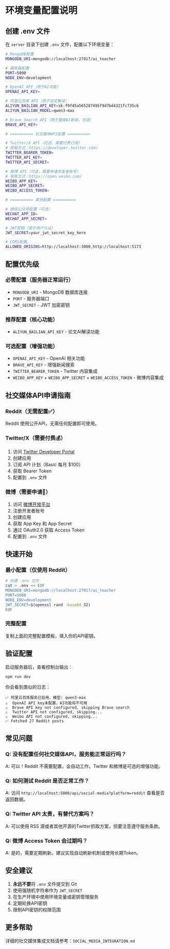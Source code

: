 # 环境变量配置说明

## 创建 .env 文件

在 `server` 目录下创建 `.env` 文件，配置以下环境变量：

```bash
# MongoDB配置
MONGODB_URI=mongodb://localhost:27017/ai_teacher

# 服务器配置
PORT=5000
NODE_ENV=development

# OpenAI API（用于AI功能）
OPENAI_API_KEY=

# 阿里云百炼 API（用于论文解读）
ALIYUN_BAILIAN_API_KEY=sk-f9f45a565287495f9d7bd4321fc735c6
ALIYUN_BAILIAN_MODEL=qwen3-max

# Brave Search API（用于搜索AI新闻，可选）
BRAVE_API_KEY=

# ========== 社交媒体API配置 ==========

# Twitter/X API（可选，需要付费订阅）
# 获取方式：https://developer.twitter.com/
TWITTER_BEARER_TOKEN=
TWITTER_API_KEY=
TWITTER_API_SECRET=

# 微博 API（可选，需要申请开发者账号）
# 获取方式：https://open.weibo.com/
WEIBO_APP_KEY=
WEIBO_APP_SECRET=
WEIBO_ACCESS_TOKEN=

# ========== 其他配置 ==========

# 微信公众号配置（可选）
WECHAT_APP_ID=
WECHAT_APP_SECRET=

# JWT密钥（用于用户认证）
JWT_SECRET=your_jwt_secret_key_here

# CORS配置
ALLOWED_ORIGINS=http://localhost:3000,http://localhost:5173
```

## 配置优先级

### 必需配置（服务器正常运行）
- `MONGODB_URI` - MongoDB 数据库连接
- `PORT` - 服务器端口
- `JWT_SECRET` - JWT 加密密钥

### 推荐配置（核心功能）
- `ALIYUN_BAILIAN_API_KEY` - 论文AI解读功能

### 可选配置（增强功能）
- `OPENAI_API_KEY` - OpenAI 相关功能
- `BRAVE_API_KEY` - 增强新闻搜索
- `TWITTER_BEARER_TOKEN` - Twitter 内容集成
- `WEIBO_APP_KEY` + `WEIBO_APP_SECRET` + `WEIBO_ACCESS_TOKEN` - 微博内容集成

## 社交媒体API申请指南

### Reddit（无需配置✅）
Reddit 使用公开API，无需任何配置即可使用。

### Twitter/X（需要付费💰）
1. 访问 [Twitter Developer Portal](https://developer.twitter.com/)
2. 创建应用
3. 订阅 API 计划（Basic 每月 $100）
4. 获取 Bearer Token
5. 配置到 `.env` 文件

### 微博（需要申请📝）
1. 访问 [微博开放平台](https://open.weibo.com/)
2. 注册开发者账号
3. 创建应用
4. 获取 App Key 和 App Secret
5. 通过 OAuth2.0 获取 Access Token
6. 配置到 `.env` 文件

## 快速开始

### 最小配置（仅使用 Reddit）
```bash
# 创建 .env 文件
cat > .env << EOF
MONGODB_URI=mongodb://localhost:27017/ai_teacher
PORT=5000
NODE_ENV=development
JWT_SECRET=$(openssl rand -base64 32)
EOF
```

### 完整配置
复制上面的完整配置模板，填入你的API密钥。

## 验证配置

启动服务器后，查看控制台输出：
```bash
npm run dev
```

你会看到类似的日志：
```
✅ 阿里云百炼服务已启用，模型: qwen3-max
⚠️  OpenAI API key未配置，AI功能将不可用
⚠️  Brave API key not configured, skipping Brave search
⚠️  Twitter API not configured, skipping...
⚠️  Weibo API not configured, skipping...
✅ Fetched 27 Reddit posts
```

## 常见问题

### Q: 没有配置任何社交媒体API，服务能正常运行吗？
A: 可以！Reddit 不需要配置，会自动工作。Twitter 和微博是可选的增强功能。

### Q: 如何测试 Reddit 是否正常工作？
A: 访问 `http://localhost:5000/api/social-media?platform=reddit` 查看是否返回数据。

### Q: Twitter API 太贵，有替代方案吗？
A: 可以使用 RSS 源或者其他开源的Twitter抓取方案，但要注意遵守服务条款。

### Q: 微博 Access Token 会过期吗？
A: 是的，需要定期刷新。建议实现自动刷新机制或使用长期Token。

## 安全建议

1. **永远不要**将 `.env` 文件提交到 Git
2. 使用强随机字符串作为 `JWT_SECRET`
3. 在生产环境中使用环境变量或密钥管理服务
4. 定期轮换API密钥
5. 限制API密钥的权限范围

## 更多帮助

详细的社交媒体集成文档请参考：`SOCIAL_MEDIA_INTEGRATION.md`

